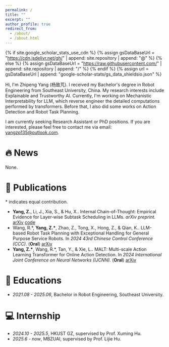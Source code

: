 ```yaml
---
permalink: /
title: ""
excerpt: ""
author_profile: true
redirect_from: 
  - /about/
  - /about.html
---
```


{% if site.google_scholar_stats_use_cdn %}
{% assign gsDataBaseUrl = "https://cdn.jsdelivr.net/gh/" | append: site.repository | append: "@" %}
{% else %}
{% assign gsDataBaseUrl = "https://raw.githubusercontent.com/" | append: site.repository | append: "/" %}
{% endif %}
{% assign url = gsDataBaseUrl | append: "google-scholar-stats/gs_data_shieldsio.json" %}

<span class='anchor' id='about-me'></span>
Hi, I'm Zhipeng Yang (杨致芃). I received my Bachelor's degree in Robot Engineering from Southeast University, China. My research interests include Explainable and Trustworthy AI. Currently, I'm working on Mechanistic Interpretability for LLM, which reverse engineer the detailed computations performed by transformers. Before that, I also did some works on Action Detection and Robot Task Planning.

I am currently seeking Research Assistant or PhD positions. If you are interested, please feel free to contact me via email: <yangzp135@outlook.com>. 


<span class='anchor' id='-news'></span>
# 🔥 News
None.


<span class='anchor' id='-publications'></span>
# 📝 Publications
\* indicates equal contribution. 
- **Yang, Z.**, Li, J., Xia, S., & Hu, X.. Internal Chain-of-Thought: Empirical Evidence for Layer‑wise Subtask Scheduling in LLMs. *arXiv preprint.* [arXiv](https://arxiv.org/abs/2505.14530) [code](https://github.com/yzp11/Internal-Chain-of-Thought)
- Wang, R.\*, **Yang, Z.\***, Zhao, Z., Tong, X., Hong, Z., & Qian, K.. LLM-based Robot Task Planning with Exceptional Handling for General Purpose Service Robots. In *2024 43rd Chinese Control Conference (CCC).* (**Oral**) [arXiv](https://arxiv.org/abs/2405.15646)
- **Yang, Z.\***, Wang, R.\*, Tan, Y., & Xie, L.. MALT: Multi-scale Action Learning Transformer for Online Action Detection. In *2024 International Joint Conference on Neural Networks (IJCNN).* (**Oral**) [arXiv](https://arxiv.org/abs/2405.20892)


<span class='anchor' id='-educations'></span>
# 📖 Educations
- *2021.08 - 2025.06*, Bachelor in Robot Engineering, Southeast University.


<span class='anchor' id='-work-experience'></span>
# 💻 Internship
- *2024.10 - 2025.5*, HKUST GZ, supervised by Prof. Xuming Hu.
- *2025.6 - now*, MBZUAI, supervised by Prof. Lijie Hu.

